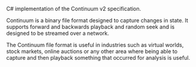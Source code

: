 C# implementation of the Continuum v2 specification.

Continuum is a binary file format designed to capture changes in state. It supports forward and backwards playback and random seek and is designed to be streamed over a network.

The Continuum file format is useful in industries such as virtual worlds, stock markets, online auctions or any other area where being able to capture and then playback something that occurred for analysis is useful.